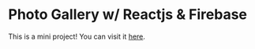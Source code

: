 # Photo Gallery w/ Reactjs & Firebase

This is a mini project! You can visit it [here](https://photo-gallery.vercel.app/).
